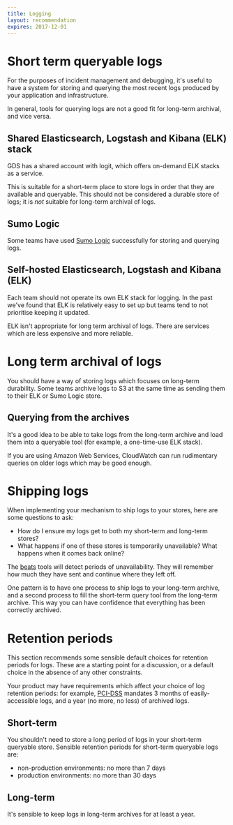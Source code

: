 ```yaml
---
title: Logging
layout: recommendation
expires: 2017-12-01
---
```


# Short term queryable logs

For the purposes of incident management and debugging, it's useful to
have a system for storing and querying the most recent logs produced
by your application and infrastructure.

In general, tools for querying logs are not a good fit for long-term
archival, and vice versa.

## Shared Elasticsearch, Logstash and Kibana (ELK) stack

GDS has a shared account with logit, which offers on-demand ELK stacks
as a service.

This is suitable for a short-term place to store logs in order that
they are available and queryable.  This should not be considered a
durable store of logs; it is *not* suitable for long-term archival of
logs.

## Sumo Logic

Some teams have used [Sumo Logic][] successfully for storing and
querying logs.

## Self-hosted Elasticsearch, Logstash and Kibana (ELK)

Each team should not operate its own ELK stack for logging.
In the past we've found that ELK is relatively easy to set up
but teams tend to not prioritise keeping it updated.

ELK isn't appropriate for long term archival of logs. There
are services which are less expensive and more reliable.

# Long term archival of logs

You should have a way of storing logs which focuses on long-term
durability.  Some teams archive logs to S3 at the same time as sending
them to their ELK or Sumo Logic store.

## Querying from the archives

It's a good idea to be able to take logs from the long-term archive
and load them into a queryable tool (for example, a one-time-use ELK
stack).

If you are using Amazon Web Services, CloudWatch can run rudimentary
queries on older logs which may be good enough.

# Shipping logs

When implementing your mechanism to ship logs to your stores, here are
some questions to ask:

  * How do I ensure my logs get to both my short-term and long-term
    stores?
  * What happens if one of these stores is temporarily unavailable?
    What happens when it comes back online?

The [beats][] tools will detect periods of unavailability.  They will
remember how much they have sent and continue where they left off.

One pattern is to have one process to ship logs to your long-term
archive, and a second process to fill the short-term query tool from
the long-term archive.  This way you can have confidence that
everything has been correctly archived.

# Retention periods

This section recommends some sensible default choices for retention
periods for logs.  These are a starting point for a discussion, or a
default choice in the absence of any other constraints.

Your product may have requirements which affect your choice of log
retention periods: for example, [PCI-DSS][] mandates 3 months of
easily-accessible logs, and a year (no more, no less) of archived
logs.

## Short-term

You shouldn't need to store a long period of logs in your short-term
queryable store.  Sensible retention periods for short-term queryable
logs are:

  * non-production environments: no more than 7 days
  * production environments: no more than 30 days

## Long-term

It's sensible to keep logs in long-term archives for at least a year.

[beats]: https://www.elastic.co/products/beats
[PCI-DSS]: https://en.wikipedia.org/wiki/Payment_Card_Industry_Data_Security_Standard
[Sumo Logic]: https://www.sumologic.com/
